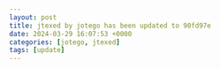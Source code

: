 ```yaml
---
layout: post
title: jtexed by jotego has been updated to 90fd97e
date: 2024-03-29 16:07:53 +0000
categories: [jotego, jtexed]
tags: [update]
---
```


